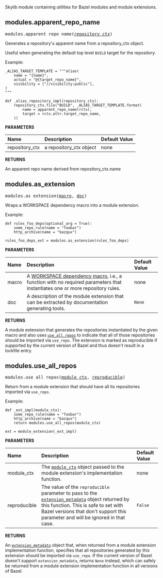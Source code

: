 <!-- Generated with Stardoc: http://skydoc.bazel.build -->

Skylib module containing utilities for Bazel modules and module extensions.

<a id="modules.apparent_repo_name"></a>

## modules.apparent_repo_name

<pre>
modules.apparent_repo_name(<a href="#modules.apparent_repo_name-repository_ctx">repository_ctx</a>)
</pre>

Generates a repository's apparent name from a repository_ctx object.

Useful when generating the default top level `BUILD` target for the
repository.

Example:
```starlark
_ALIAS_TARGET_TEMPLATE = """alias(
    name = "{name}",
    actual = "@{target_repo_name}",
    visibility = ["//visibility:public"],
)
"""

def _alias_repository_impl(repository_ctx):
    repository_ctx.file("BUILD", _ALIAS_TARGET_TEMPLATE.format(
        name = apparent_repo_name(rctx),
        target = rctx.attr.target_repo_name,
    ))
```


**PARAMETERS**


| Name  | Description | Default Value |
| :------------- | :------------- | :------------- |
| <a id="modules.apparent_repo_name-repository_ctx"></a>repository_ctx |  a repository_ctx object   |  none |

**RETURNS**

An apparent repo name derived from repository_ctx.name


<a id="modules.as_extension"></a>

## modules.as_extension

<pre>
modules.as_extension(<a href="#modules.as_extension-macro">macro</a>, <a href="#modules.as_extension-doc">doc</a>)
</pre>

Wraps a WORKSPACE dependency macro into a module extension.

Example:
```starlark
def rules_foo_deps(optional_arg = True):
    some_repo_rule(name = "foobar")
    http_archive(name = "bazqux")

rules_foo_deps_ext = modules.as_extension(rules_foo_deps)
```


**PARAMETERS**


| Name  | Description | Default Value |
| :------------- | :------------- | :------------- |
| <a id="modules.as_extension-macro"></a>macro |  A [WORKSPACE dependency macro](https://bazel.build/rules/deploying#dependencies), i.e., a function with no required parameters that instantiates one or more repository rules.   |  none |
| <a id="modules.as_extension-doc"></a>doc |  A description of the module extension that can be extracted by documentation generating tools.   |  `None` |

**RETURNS**

A module extension that generates the repositories instantiated by the given macro and also
uses [`use_all_repos`](#use_all_repos) to indicate that all of those repositories should be
imported via `use_repo`. The extension is marked as reproducible if supported by the current
version of Bazel and thus doesn't result in a lockfile entry.


<a id="modules.use_all_repos"></a>

## modules.use_all_repos

<pre>
modules.use_all_repos(<a href="#modules.use_all_repos-module_ctx">module_ctx</a>, <a href="#modules.use_all_repos-reproducible">reproducible</a>)
</pre>

Return from a module extension that should have all its repositories imported via `use_repo`.

Example:
```starlark
def _ext_impl(module_ctx):
    some_repo_rule(name = "foobar")
    http_archive(name = "bazqux")
    return modules.use_all_repos(module_ctx)

ext = module_extension(_ext_impl)
```


**PARAMETERS**


| Name  | Description | Default Value |
| :------------- | :------------- | :------------- |
| <a id="modules.use_all_repos-module_ctx"></a>module_ctx |  The [`module_ctx`](https://bazel.build/rules/lib/builtins/module_ctx) object passed to the module extension's implementation function.   |  none |
| <a id="modules.use_all_repos-reproducible"></a>reproducible |  The value of the `reproducible` parameter to pass to the [`extension_metadata`](https://bazel.build/rules/lib/builtins/extension_metadata.html) object returned by this function. This is safe to set with Bazel versions that don't support this parameter and will be ignored in that case.   |  `False` |

**RETURNS**

An [`extension_metadata`](https://bazel.build/rules/lib/builtins/extension_metadata.html)
object that, when returned from a module extension implementation function, specifies that all
repositories generated by this extension should be imported via `use_repo`. If the current
version of Bazel doesn't support `extension_metadata`, returns `None` instead, which can
safely be returned from a module extension implementation function in all versions of Bazel.


